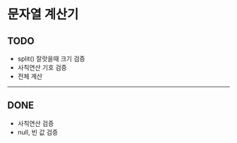 # 문자열 계산기

## TODO

- split() 잘랏을때 크기 검증
- 사칙연산 기호 검증
- 전체 계산

---

## DONE
- 사칙연산 검증
- null, 빈 값 검증